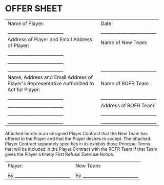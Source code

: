 # OFFER SHEET

|                               |                               |
| ----------------------------- | ----------------------------- |
| Name of Player:               | Date:                         |
| _________________________     | _________________________     |
| Address of Player and Email Address of Player: | Name of New Team: |
| _________________________     |                               |
| _________________________     |                               |
| _________________________     | _________________________     |
| Name, Address and Email Address of Player's Representative Authorized to Act for Player: | Name of ROFR Team: |
| _________________________     | _________________________     |
| _________________________     | Address of ROFR Team:         |
| _________________________     | _________________________     |
| _________________________     | _________________________     |


Attached hereto is an unsigned Player Contract that the New Team has offered to the Player and that the Player desires to accept. The attached Player Contract separately specifies in its exhibits those Principal Terms that will be included in the Player Contract with the ROFR Team if that Team gives the Player a timely First Refusal Exercise Notice.

|                              |                              |
| ---------------------------- | ---------------------------- |
| Player:                      | New Team:                    |
|                              |                              |
| By _________________________ | By _________________________ |
